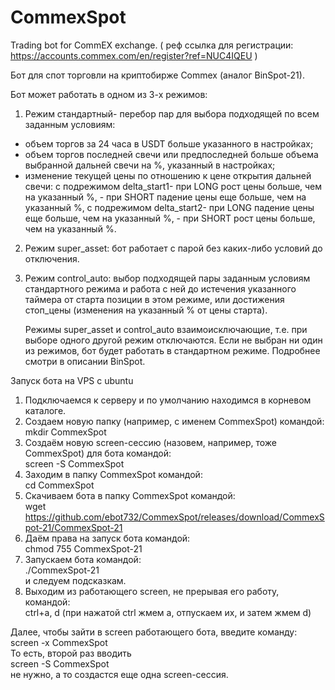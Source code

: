 # CommexSpot
Trading bot for CommEX exchange.
( реф ссылка для регистрации: https://accounts.commex.com/en/register?ref=NUC4IQEU )

Бот для спот торговли на криптобирже Commex (аналог BinSpot-21).

   Бот может работать в одном из 3-х режимов:
1.  Режим стандартный- перебор пар для выбора подходящей по всем заданным условиям: 
  - объем торгов за 24 часа в USDT больше указанного в настройках;
  - объем торгов последней свечи или предпоследней больше объема выбранной дальней свечи на %, указанный в настройках;
  - изменение текущей цены по отношению к цене открытия дальней свечи:
    с подрежимом delta_start1- при LONG рост цены больше, чем на указанный %,
                             - при SHORT падение цены еще больше, чем на указанный %,
    с подрежимом delta_start2- при LONG падение цены еще больше, чем на указанный %,
                             - при SHORT рост цены больше, чем на указанный %.
  
2. Режим super_asset: бот работает с парой без каких-либо условий до отключения.

3. Режим control_auto: выбор подходящей пары заданным условиям стандартного режима и работа с ней до истечения указанного таймера от старта позиции в этом режиме, или достижения стоп_цены (изменения на указанный % от цены старта).

    Режимы super_asset и control_auto взаимоисключающие, т.е. при выборе одного другой режим отключаются. Если не выбран ни один из режимов, бот будет работать в стандартном режиме.
Подробнее смотри в описании BinSpot.

Запуск бота на VPS с ubuntu
1. Подключаемся к серверу и по умолчанию находимся в корневом каталоге.
2. Создаем новую папку (например, с именем CommexSpot) командой:  
mkdir CommexSpot
3. Создаём новую screen-сессию (назовем, например, тоже CommexSpot) для  бота командой:  
screen -S CommexSpot
4. Заходим в папку CommexSpot командой:  
cd CommexSpot
5. Скачиваем бота в папку CommexSpot командой:  
wget https://github.com/ebot732/CommexSpot/releases/download/CommexSpot-21/CommexSpot-21
6. Даём права на запуск бота командой:  
chmod 755 CommexSpot-21
7. Запускаем  бота командой:  
./CommexSpot-21  
и следуем подсказкам.
8. Выходим из работающего screen, не прерывая его работу, командой:  
ctrl+a, d (при нажатой ctrl жмем а, отпускаем их, и затем жмем d)

Далее, чтобы зайти в screen работающего бота, введите команду:  
screen -x CommexSpot  
То есть, второй раз вводить  
screen -S CommexSpot  
не нужно, а то создастся еще одна screen-сессия.
